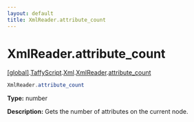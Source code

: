 ```yaml
---
layout: default
title: XmlReader.attribute_count
---
```


# XmlReader.attribute_count

[\[global\]]({{site.baseurl}}/docs/).[TaffyScript]({{site.baseurl}}/docs/TaffyScript/).[Xml]({{site.baseurl}}/docs/TaffyScript/Xml/).[XmlReader]({{site.baseurl}}/docs/TaffyScript/Xml/XmlReader/).[attribute_count]({{site.baseurl}}/docs/TaffyScript/Xml/XmlReader/attribute_count/)

```cs
XmlReader.attribute_count
```

**Type:** number

**Description:** Gets the number of attributes on the current node.
